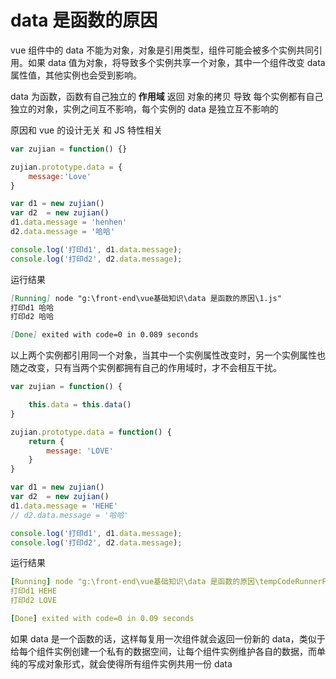 #  data 是函数的原因



vue 组件中的 data 不能为对象，对象是引用类型，组件可能会被多个实例共同引用。如果 data 值为对象，将导致多个实例共享一个对象，其中一个组件改变 data 属性值，其他实例也会受到影响。



data 为函数，函数有自己独立的 **作用域** 返回 对象的拷贝 导致 每个实例都有自己独立的对象，实例之间互不影响，每个实例的 data 是独立互不影响的



原因和 vue 的设计无关 和 JS 特性相关

```js
var zujian = function() {}

zujian.prototype.data = {
    message:'Love'
} 

var d1 = new zujian()
var d2  = new zujian()
d1.data.message = 'henhen'
d2.data.message = '哈哈'

console.log('打印d1', d1.data.message);
console.log('打印d2', d2.data.message);
```

运行结果

```md
[Running] node "g:\front-end\vue基础知识\data 是函数的原因\1.js"
打印d1 哈哈
打印d2 哈哈

[Done] exited with code=0 in 0.089 seconds

```



以上两个实例都引用同一个对象，当其中一个实例属性改变时，另一个实例属性也随之改变，只有当两个实例都拥有自己的作用域时，才不会相互干扰。



```js
var zujian = function() {

    this.data = this.data() 
}

zujian.prototype.data = function() {
    return {
        message: 'LOVE'
    }
}

var d1 = new zujian()
var d2  = new zujian()
d1.data.message = 'HEHE'
// d2.data.message = '哈哈'

console.log('打印d1', d1.data.message);
console.log('打印d2', d2.data.message);
```



运行结果

```yaml
[Running] node "g:\front-end\vue基础知识\data 是函数的原因\tempCodeRunnerFile.js"
打印d1 HEHE
打印d2 LOVE

[Done] exited with code=0 in 0.09 seconds
```



 如果 data 是一个函数的话，这样每复用一次组件就会返回一份新的 data，类似于给每个组件实例创建一个私有的数据空间，让每个组件实例维护各自的数据，而单纯的写成对象形式，就会使得所有组件实例共用一份 data 



  